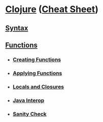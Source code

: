 # <a href="./README.md">Clojure</a> (<a href="https://clojure.org/api/cheatsheet">Cheat Sheet</a>)

## <a href="./Syntax.md">Syntax</a>

## <a href="./Functions.md">Functions</a>

- ### <a href="./Functions-Creating_Functions.md">Creating Functions</a>
- ### <a href="./Functions-Applying_Functions.md">Applying Functions</a>
- ### <a href="./Functions-Locals_and_Closures.md">Locals and Closures</a>
- ### <a href="./Functions-Java_Interop.md">Java Interop</a>
- ### <a href="./Functions-Sanity_Check.md">Sanity Check</a>
